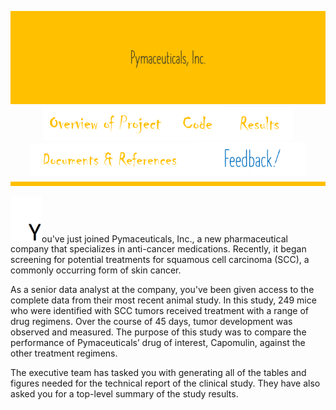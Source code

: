 <p align="center">
<img src="https://github.com/theidari/pymaceuticals/blob/main/Madule5-2.png" width="980"></br>
<img src="https://github.com/theidari/pymaceuticals/blob/main/Madule5-10.png" width="200"><img src="https://github.com/theidari/pymaceuticals/blob/main/Madule5-12.png" width="90"><img src="https://github.com/theidari/pymaceuticals/blob/main/Madule5-9.png" width="110"><img src="https://github.com/theidari/pymaceuticals/blob/main/Madule5-11.png" width="260"><img src="https://github.com/theidari/pymaceuticals/blob/main/gif%201.gif" width="180"></br>
<img src="https://github.com/theidari/pymaceuticals/blob/main/Madule5-3.png" width="980"></br>
</p>

<img src="https://github.com/theidari/pymaceuticals/blob/main/Madule5-16.png" width="50">ou've just joined Pymaceuticals, Inc., a new pharmaceutical company that specializes in anti-cancer medications. Recently, it began screening for potential treatments for squamous cell carcinoma (SCC), a commonly occurring form of skin cancer.

As a senior data analyst at the company, you've been given access to the complete data from their most recent animal study. In this study, 249 mice who were identified with SCC tumors received treatment with a range of drug regimens. Over the course of 45 days, tumor development was observed and measured. The purpose of this study was to compare the performance of Pymaceuticals’ drug of interest, Capomulin, against the other treatment regimens.

The executive team has tasked you with generating all of the tables and figures needed for the technical report of the clinical study. They have also asked you for a top-level summary of the study results.
